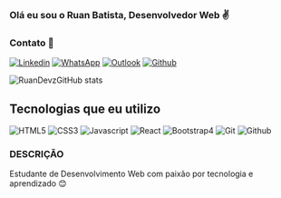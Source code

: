### Olá eu sou o Ruan Batista, Desenvolvedor Web ✌️


### Contato 📱
[![Linkedin](https://img.shields.io/badge/LinkedIn-0077B5?style=for-the-badge&logo=linkedin&logoColor=white)](https://www.linkedin.com/in/ruan-batista-26790b1b8/)
[![WhatsApp](https://img.shields.io/badge/WhatsApp-25D366?style=for-the-badge&logo=whatsapp&logoColor=white)](https://api.whatsapp.com/send?phone=5583988407593)
[![Outlook](https://img.shields.io/badge/Microsoft_Outlook-0078D4?style=for-the-badge&logo=microsoft-outlook&logoColor=white)](https://api.whatsapp.com/send?phone=5583988407593)
[![Github](https://img.shields.io/badge/GitHub-100000?style=for-the-badge&logo=github&logoColor=white)](https://github.com/RuanDevz)

![RuanDevzGitHub stats](https://github-readme-stats.vercel.app/api?username=RuanDevz&show_icons=true&theme=radical)

## Tecnologias que eu utilizo

![HTML5](https://img.shields.io/badge/HTML5-E34F26?style=for-the-badge&logo=html5&logoColor=white)
![CSS3](	https://img.shields.io/badge/CSS3-1572B6?style=for-the-badge&logo=css3&logoColor=white)
![Javascript](https://img.shields.io/badge/JavaScript-F7DF1E?style=for-the-badge&logo=javascript&logoColor=black)
![React](	https://img.shields.io/badge/React-20232A?style=for-the-badge&logo=react&logoColor=61DAFB)
![Bootstrap4](https://img.shields.io/badge/Bootstrap-563D7C?style=for-the-badge&logo=bootstrap&logoColor=white)
![Git](https://img.shields.io/badge/GIT-E44C30?style=for-the-badge&logo=git&logoColor=white)
![Github](https://img.shields.io/badge/GitHub-100000?style=for-the-badge&logo=github&logoColor=white)

### DESCRIÇÃO

Estudante de Desenvolvimento Web com paixão por tecnologia e aprendizado 😊
